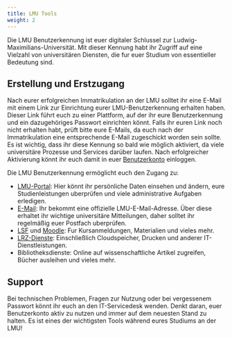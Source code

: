 ```yaml
---
title: LMU Tools
weight: 2
---
```


Die LMU Benutzerkennung ist euer digitaler Schlussel zur Ludwig-Maximilians-Universität. Mit dieser Kennung habt ihr Zugriff auf eine Vielzahl von universitären Diensten, die fur euer Studium von essentieller Bedeutung sind.

## Erstellung und Erstzugang
Nach eurer erfolgreichen Immatrikulation an der LMU solltet ihr eine E-Mail mit einem Link zur Einrichtung eurer LMU-Benutzerkennung erhalten haben. Dieser Link führt euch zu einer Plattform, auf der ihr eure Benutzerkennung und ein dazugehöriges Passwort einrichten könnt. Falls ihr euren Link noch nicht erhalten habt, prüft bitte eure E-Mails, da euch nach der Immatrikulation eine entsprechende E-Mail zugeschickt worden sein sollte. Es ist wichtig, dass ihr diese Kennung so bald wie möglich aktiviert, da viele universitäre Prozesse und Services darüber laufen. Nach erfolgreicher Aktivierung könnt ihr euch
damit in euer [Benutzerkonto](https://www.portal.uni-muenchen.de/benutzerkonto) einloggen.

Die LMU Benutzerkennung ermöglicht euch den Zugang zu:

- [LMU-Portal](https://www.portal.lmu.de): Hier könnt ihr persönliche Daten einsehen und ändern, eure Studienleistungen uberprüfen und viele administrative Aufgaben erledigen.
- [E-Mail](https://mailbox.portal.uni-muenchen.de/): Ihr bekommt eine offizielle LMU-E-Mail-Adresse. Über diese erhaltet ihr wichtige universitäre Mitteilungen, daher solltet ihr regelmäßig euer Postfach uberprüfen.
- [LSF](https://lsf.verwaltung.uni-muenchen.de) und [Moodle](https://moodle.lmu.de/): Fur Kursanmeldungen, Materialien und vieles mehr.
- [LRZ-Dienste](https://www.lrz.de/): Einschließlich Cloudspeicher, Drucken und anderer IT-Dienstleistungen.
- Bibliotheksdienste: Online auf wissenschaftliche Artikel zugreifen, Bücher ausleihen und vieles mehr.
    
## Support
Bei technischen Problemen, Fragen zur Nutzung oder bei vergessenem Passwort könnt ihr euch an den IT-Servicedesk wenden. Denkt daran, euer Benutzerkonto aktiv zu nutzen und immer auf dem neuesten Stand zu halten. Es ist eines der wichtigsten Tools während eures Studiums an der LMU!